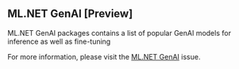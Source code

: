## ML.NET GenAI [Preview]
ML.NET GenAI packages contains a list of popular GenAI models for inference as well as fine-tuning

For more information, please visit the [ML.NET GenAI](https://github.com/dotnet/machinelearning/issues/7169) issue.